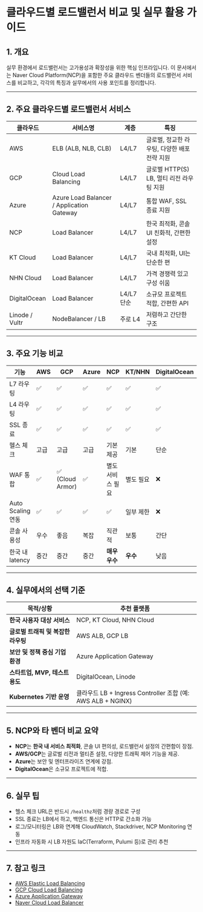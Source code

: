 # 클라우드별 로드밸런서 비교 및 실무 활용 가이드

## 1. 개요

실무 환경에서 로드밸런서는 고가용성과 확장성을 위한 핵심 인프라입니다. 이 문서에서는 Naver Cloud Platform(NCP)을 포함한 주요 클라우드 벤더들의 로드밸런서 서비스를 비교하고, 각각의 특징과 실무에서의 사용 포인트를 정리합니다.

---

## 2. 주요 클라우드별 로드밸런서 서비스

| 클라우드 | 서비스명 | 계층 | 특징 |
|----------|----------|------|------|
| AWS | ELB (ALB, NLB, CLB) | L4/L7 | 글로벌, 정교한 라우팅, 다양한 배포 전략 지원 |
| GCP | Cloud Load Balancing | L4/L7 | 글로벌 HTTP(S) LB, 멀티 리전 라우팅 지원 |
| Azure | Azure Load Balancer / Application Gateway | L4/L7 | 통합 WAF, SSL 종료 지원 |
| NCP | Load Balancer | L4/L7 | 한국 최적화, 콘솔 UI 친화적, 간편한 설정 |
| KT Cloud | Load Balancer | L4/L7 | 국내 최적화, UI는 단순한 편 |
| NHN Cloud | Load Balancer | L4/L7 | 가격 경쟁력 있고 구성 쉬움 |
| DigitalOcean | Load Balancer | L4/L7 단순 | 소규모 프로젝트 적합, 간편한 API |
| Linode / Vultr | NodeBalancer / LB | 주로 L4 | 저렴하고 간단한 구조 |

---

## 3. 주요 기능 비교

| 기능 | AWS | GCP | Azure | NCP | KT/NHN | DigitalOcean |
|------|-----|-----|--------|-----|--------|---------------|
| L7 라우팅 | ✅ | ✅ | ✅ | ✅ | ✅ | ✅ |
| L4 라우팅 | ✅ | ✅ | ✅ | ✅ | ✅ | ✅ |
| SSL 종료 | ✅ | ✅ | ✅ | ✅ | ✅ | ✅ |
| 헬스 체크 | 고급 | 고급 | 고급 | 기본 제공 | 기본 | 단순 |
| WAF 통합 | ✅ | ✅ (Cloud Armor) | ✅ | 별도 서비스 필요 | 별도 필요 | ❌ |
| Auto Scaling 연동 | ✅ | ✅ | ✅ | ✅ | 일부 제한 | ❌ |
| 콘솔 사용성 | 우수 | 좋음 | 복잡 | 직관적 | 보통 | 간단 |
| 한국 내 latency | 중간 | 중간 | 중간 | **매우 우수** | **우수** | 낮음 |

---

## 4. 실무에서의 선택 기준

| 목적/상황 | 추천 플랫폼 |
|------------|--------------|
| **한국 사용자 대상 서비스** | NCP, KT Cloud, NHN Cloud |
| **글로벌 트래픽 및 복잡한 라우팅** | AWS ALB, GCP LB |
| **보안 및 정책 중심 기업 환경** | Azure Application Gateway |
| **스타트업, MVP, 테스트 용도** | DigitalOcean, Linode |
| **Kubernetes 기반 운영** | 클라우드 LB + Ingress Controller 조합 (예: AWS ALB + NGINX) |

---

## 5. NCP와 타 벤더 비교 요약

- **NCP**는 **한국 내 서비스 최적화**, 콘솔 UI 편의성, 로드밸런서 설정의 간편함이 장점.
- **AWS/GCP**는 글로벌 리전과 멀티존 설정, 다양한 트래픽 제어 기능을 제공.
- **Azure**는 보안 및 엔터프라이즈 연계에 강점.
- **DigitalOcean**은 소규모 프로젝트에 적합.

---

## 6. 실무 팁

- 헬스 체크 URL은 반드시 `/healthz`처럼 경량 경로로 구성
- SSL 종료는 LB에서 하고, 백엔드 통신은 HTTP로 간소화 가능
- 로그/모니터링은 LB와 연계해 CloudWatch, Stackdriver, NCP Monitoring 연동
- 인프라 자동화 시 LB 자원도 IaC(Terraform, Pulumi 등)로 관리 추천

---

## 7. 참고 링크

- [AWS Elastic Load Balancing](https://docs.aws.amazon.com/elasticloadbalancing/)
- [GCP Cloud Load Balancing](https://cloud.google.com/load-balancing)
- [Azure Application Gateway](https://learn.microsoft.com/en-us/azure/application-gateway/)
- [Naver Cloud Load Balancer](https://guide.ncloud-docs.com/docs/network-loadbalancer-overview)
